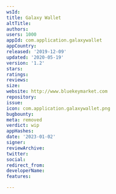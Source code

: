 ```yaml
---
wsId: 
title: Galaxy Wallet
altTitle: 
authors: 
users: 1000
appId: com.application.galaxywallet
appCountry: 
released: '2019-12-09'
updated: '2020-05-19'
version: '1.2'
stars: 
ratings: 
reviews: 
size: 
website: http://www.bluekeymarket.com
repository: 
issue: 
icon: com.application.galaxywallet.png
bugbounty: 
meta: removed
verdict: wip
appHashes: 
date: '2023-01-02'
signer: 
reviewArchive: 
twitter: 
social: 
redirect_from: 
developerName: 
features: 

---
```


